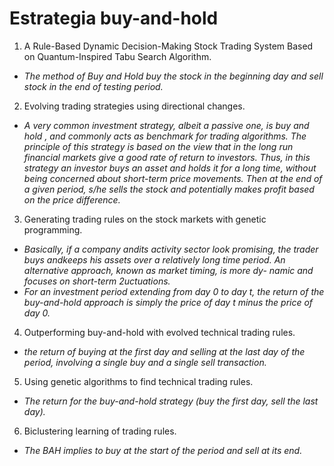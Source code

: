 # Estrategia buy-and-hold

1. A Rule-Based Dynamic Decision-Making Stock Trading System Based on Quantum-Inspired Tabu Search Algorithm.
  + _The method of Buy and Hold buy the stock in the beginning day and sell stock in the end of testing period._

2. Evolving trading strategies using directional changes.
  + _A very common investment strategy, albeit a passive one, is buy and hold , and commonly acts as benchmark for trading algorithms. The principle of this strategy is based on the view that in the long run financial markets give a good rate of return to investors. Thus, in this strategy an investor buys an asset and holds it for a long time, without being concerned about short-term price movements. Then at the end of a given period, s/he sells the stock and potentially makes profit based on the price difference._

3. Generating trading rules on the stock markets with genetic programming.
  + _Basically, if a company andits activity sector look promising, the trader buys andkeeps his assets over a relatively long time period. An alternative approach, known as market timing, is more dy- namic and focuses on short-term 2uctuations._
  + _For an investment period extending from day 0 to day t, the return of the buy-and-hold approach is simply the price of day t minus the price of day 0._

4. Outperforming buy-and-hold with evolved technical trading rules.
  + _the return of buying at the first day and selling at the last day of the period, involving a single buy and a single sell transaction._

5. Using genetic algorithms to find technical trading rules.
  + _The return for the buy-and-hold strategy (buy the first day, sell the last day)._

6. Biclustering learning of trading rules.
  + _The BAH implies to buy at the start of the period and sell at its end._